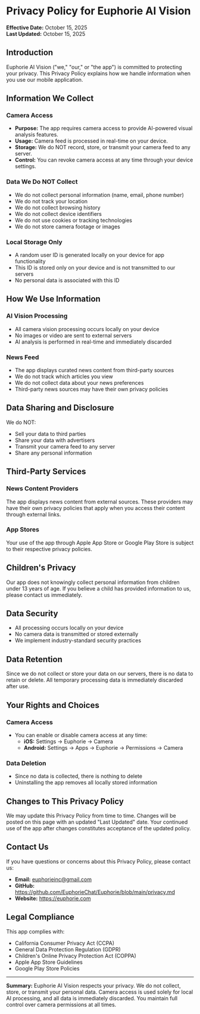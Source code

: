 # Privacy Policy for Euphorie AI Vision

**Effective Date:** October 15, 2025  
**Last Updated:** October 15, 2025

## Introduction

Euphorie AI Vision ("we," "our," or "the app") is committed to protecting your privacy. This Privacy Policy explains how we handle information when you use our mobile application.

## Information We Collect

### Camera Access
- **Purpose:** The app requires camera access to provide AI-powered visual analysis features.
- **Usage:** Camera feed is processed in real-time on your device.
- **Storage:** We do NOT record, store, or transmit your camera feed to any server.
- **Control:** You can revoke camera access at any time through your device settings.

### Data We Do NOT Collect
- We do not collect personal information (name, email, phone number)
- We do not track your location
- We do not collect browsing history
- We do not collect device identifiers
- We do not use cookies or tracking technologies
- We do not store camera footage or images

### Local Storage Only
- A random user ID is generated locally on your device for app functionality
- This ID is stored only on your device and is not transmitted to our servers
- No personal data is associated with this ID

## How We Use Information

### AI Vision Processing
- All camera vision processing occurs locally on your device
- No images or video are sent to external servers
- AI analysis is performed in real-time and immediately discarded

### News Feed
- The app displays curated news content from third-party sources
- We do not track which articles you view
- We do not collect data about your news preferences
- Third-party news sources may have their own privacy policies

## Data Sharing and Disclosure

We do NOT:
- Sell your data to third parties
- Share your data with advertisers
- Transmit your camera feed to any server
- Share any personal information

## Third-Party Services

### News Content Providers
The app displays news content from external sources. These providers may have their own privacy policies that apply when you access their content through external links.

### App Stores
Your use of the app through Apple App Store or Google Play Store is subject to their respective privacy policies.

## Children's Privacy

Our app does not knowingly collect personal information from children under 13 years of age. If you believe a child has provided information to us, please contact us immediately.

## Data Security

- All processing occurs locally on your device
- No camera data is transmitted or stored externally
- We implement industry-standard security practices

## Data Retention

Since we do not collect or store your data on our servers, there is no data to retain or delete. All temporary processing data is immediately discarded after use.

## Your Rights and Choices

### Camera Access
- You can enable or disable camera access at any time:
  - **iOS:** Settings → Euphorie → Camera
  - **Android:** Settings → Apps → Euphorie → Permissions → Camera

### Data Deletion
- Since no data is collected, there is nothing to delete
- Uninstalling the app removes all locally stored information

## Changes to This Privacy Policy

We may update this Privacy Policy from time to time. Changes will be posted on this page with an updated "Last Updated" date. Your continued use of the app after changes constitutes acceptance of the updated policy.

## Contact Us

If you have questions or concerns about this Privacy Policy, please contact us:

- **Email:** euphorieinc@gmail.com
- **GitHub:** https://github.com/EuphorieChat/Euphorie/blob/main/privacy.md
- **Website:** https://euphorie.com

## Legal Compliance

This app complies with:
- California Consumer Privacy Act (CCPA)
- General Data Protection Regulation (GDPR)
- Children's Online Privacy Protection Act (COPPA)
- Apple App Store Guidelines
- Google Play Store Policies

---

**Summary:**
Euphorie AI Vision respects your privacy. We do not collect, store, or transmit your personal data. Camera access is used solely for local AI processing, and all data is immediately discarded. You maintain full control over camera permissions at all times.
